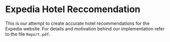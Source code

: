 # Expedia Hotel Reccomendation
This is our attempt to create accurate hotel recommendations for the Expedia website. For details and motivation behind our implementation refer to the file `Report.pdf`.
